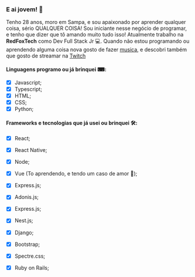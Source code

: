 ### E ai jovem! 🖖

Tenho 28 anos, moro em Sampa, e sou apaixonado por aprender qualquer coisa, sério QUALQUER COISA! 
Sou iniciante nesse negócio de programar, e tenho que dizer que tô amando muito tudo isso!
Atualmente trabalho na **RedFoxTech** como Dev Full Stack Jr 💻. 
Quando não estou programando ou aprendendo alguma coisa nova gosto de fazer [musica](https://open.spotify.com/track/4qbkn1HHhwjSPOm2UXnjWD?si=WHNzoo74Qni6dCOJ885hKA), e descobri também que gosto de streamar na [Twitch](https://twitch.tv/okelvynsantana)


#### Linguagens programo ou já brinquei ⌨:

- [x] Javascript;
- [x] Typescript;
- [x] HTML;
- [x] CSS;
- [x] Python;

#### Frameworks e tecnologias que já usei ou brinquei 🛠:
- [x] React;
- [x] React Native;
- [x] Node;
- [x] Vue (To aprendendo, e tendo um caso de amor 💜);
- [x] Express.js;
- [x] Adonis.js;
- [x] Express.js;
- [x] Nest.js;
- [x] Django;
- [x] Bootstrap;
- [x] Spectre.css;
- [x] Ruby on Rails;








